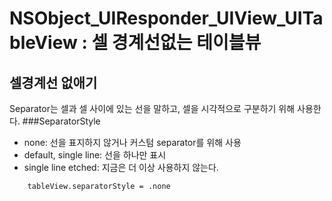 # NSObject_UIResponder_UIView_UITableView : 셀 경계선없는 테이블뷰


## 셀경계선 없애기

Separator는 셀과 셀 사이에 있는 선을 말하고, 셀을 시각적으로 구분하기 위해 사용한다. 
###SeparatorStyle
- none: 선을 표지하지 않거나 커스텀 separator를 위해 사용
- default, single line: 선을 하나만 표시
- single line etched: 지금은 더 이상 사용하지 않는다.

```
    tableView.separatorStyle = .none
```
